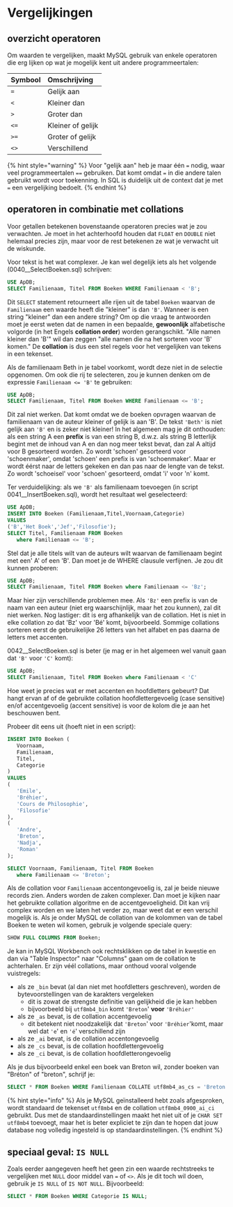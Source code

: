 # Vergelijkingen

## overzicht operatoren

Om waarden te vergelijken, maakt MySQL gebruik van enkele operatoren die erg lijken op wat je mogelijk kent uit andere programmeertalen:

| Symbool | Omschrijving |
| :--- | :--- |
| `=` | Gelijk aan |
| `<` | Kleiner dan |
| `>` | Groter dan |
| `<=` | Kleiner of gelijk |
| `>=` | Groter of gelijk |
| `<>` | Verschillend |

{% hint style="warning" %}
Voor "gelijk aan" heb je maar één `=` nodig, waar veel programmeertalen `==` gebruiken. Dat komt omdat `=` in die andere talen gebruikt wordt voor toekenning. In SQL is duidelijk uit de context dat je met `=` een vergelijking bedoelt.
{% endhint %}

## operatoren in combinatie met collations

Voor getallen betekenen bovenstaande operatoren precies wat je zou verwachten. Je moet in het achterhoofd houden dat `FLOAT` en `DOUBLE` niet helemaal precies zijn, maar voor de rest betekenen ze wat je verwacht uit de wiskunde.

Voor tekst is het wat complexer. Je kan wel degelijk iets als het volgende \(0040\_\_SelectBoeken.sql\) schrijven:

```sql
USE ApDB;
SELECT Familienaam, Titel FROM Boeken WHERE Familienaam < 'B';
```

Dit `SELECT` statement retourneert alle rijen uit de tabel `Boeken` waarvan de `Familienaam` een waarde heeft die "kleiner" is dan `'B'`. Wanneer is een string "kleiner" dan een andere string? Om op die vraag te antwoorden moet je eerst weten dat de namen in een bepaalde, **gewoonlijk** alfabetische volgorde \(in het Engels **collation order**\) worden gerangschikt. "Alle namen kleiner dan 'B'" wil dan zeggen "alle namen die na het sorteren voor 'B' komen." De **collation** is dus een stel regels voor het vergelijken van tekens in een tekenset.

Als de familienaam Beth in je tabel voorkomt, wordt deze niet in de selectie opgenomen. Om ook die rij te selecteren, zou je kunnen denken om de expressie `Familienaam <= 'B'` te gebruiken:

```sql
USE ApDB;
SELECT Familienaam, Titel FROM Boeken WHERE Familienaam <= 'B';
```

Dit zal niet werken. Dat komt omdat we de boeken opvragen waarvan de familienaam van de auteur kleiner of gelijk is aan 'B'. De tekst `'Beth'` is niet gelijk aan `'B'` en is zeker niet kleiner! In het algemeen mag je dit onthouden: als een string A een **prefix** is van een string B, d.w.z. als string B letterlijk begint met de inhoud van A en dan nog meer tekst bevat, dan zal A altijd voor B gesorteerd worden. Zo wordt 'schoen' gesorteerd voor 'schoenmaker', omdat 'schoen' een prefix is van 'schoenmaker'. Maar er wordt éérst naar de letters gekeken en dan pas naar de lengte van de tekst. Zo wordt 'schoeisel' voor 'schoen' gesorteerd, omdat 'i' voor 'n' komt.

Ter verduidelijking: als we `'B'` als familienaam toevoegen \(in script 0041\_\_InsertBoeken.sql\), wordt het resultaat wel geselecteerd:

```sql
USE ApDB;
INSERT INTO Boeken (Familienaam,Titel,Voornaam,Categorie)
VALUES
('B','Het Boek','Jef','Filosofie');
SELECT Titel, Familienaam FROM Boeken
   where Familienaam <= 'B';
```

Stel dat je alle titels wilt van de auteurs wilt waarvan de familienaam begint met een' A' of een 'B'. Dan moet je de WHERE clausule verfijnen. Je zou dit kunnen proberen:

```sql
USE ApDB;
SELECT Familienaam, Titel FROM Boeken where Familienaam <= 'Bz';
```

Maar hier zijn verschillende problemen mee. Als `'Bz'` een prefix is van de naam van een auteur \(niet erg waarschijnlijk, maar het zou kunnen\), zal dit niet werken. Nog lastiger: dit is erg afhankelijk van de collation. Het is niet in elke collation zo dat 'Bz' voor 'Bé' komt, bijvoorbeeld. Sommige collations sorteren eerst de gebruikelijke 26 letters van het alfabet en pas daarna de letters met accenten.

0042\_\_SelectBoeken.sql is beter \(je mag er in het algemeen wel vanuit gaan dat `'B'` voor `'C'` komt\):

```sql
USE ApDB;
SELECT Familienaam, Titel FROM Boeken where Familienaam < 'C'
```

Hoe weet je precies wat er met accenten en hoofdletters gebeurt? Dat hangt ervan af of de gebruikte collation hoofdlettergevoelig \(case sensitive\) en/of accentgevoelig \(accent sensitive\) is voor de kolom die je aan het beschouwen bent.

Probeer dit eens uit \(hoeft niet in een script\):

```sql
INSERT INTO Boeken (
   Voornaam,
   Familienaam,
   Titel,
   Categorie
)
VALUES
(
   'Emile',
   'Bréhier',
   'Cours de Philosophie',
   'Filosofie'
),
(
   'Andre',
   'Breton',
   'Nadja',
   'Roman'
);

SELECT Voornaam, Familienaam, Titel FROM Boeken
   where Familienaam <= 'Breton';
```

Als de collation voor `Familienaam` accentongevoelig is, zal je beide nieuwe records zien. Anders worden de zaken complexer. Dan moet je kijken naar het gebruikte collation algoritme en de accentgevoeligheid. Dit kan vrij complex worden en we laten het verder zo, maar weet dat er een verschil mogelijk is. Als je onder MySQL de collation van de kolommen van de tabel Boeken te weten wil komen, gebruik je volgende speciale query:

```sql
SHOW FULL COLUMNS FROM Boeken;
```

Je kan in MySQL Workbench ook rechtsklikken op de tabel in kwestie en dan via "Table Inspector" naar "Columns" gaan om de collation te achterhalen. Er zijn véél collations, maar onthoud vooral volgende vuistregels:

* als ze `_bin` bevat \(al dan niet met hoofdletters geschreven\), worden de bytevoorstellingen van de karakters vergeleken
  * dit is zowat de strengste definitie van gelijkheid die je kan hebben
  * bijvoorbeeld bij `utf8mb4_bin` komt `'Breton`' **voor** `'Bréhier'`
* als ze `_as` bevat, is de collation accentgevoelig
  * dit betekent niet noodzakelijk dat `'Breton`' voor `'Bréhier`'komt, maar wel dat `'e`' en `'é`' verschillend zijn
* als ze `_ai` bevat, is de collation accentongevoelig
* als ze `_cs` bevat, is de collation hoofdlettergevoelig
* als ze `_ci` bevat, is de collation hoofdletterongevoelig

Als je dus bijvoorbeeld enkel een boek van Breton wil, zonder boeken van "Bréton" of "breton", schrijf je:

```sql
SELECT * FROM Boeken WHERE Familienaam COLLATE utf8mb4_as_cs = 'Breton';
```

{% hint style="info" %}
Als je MySQL geïnstalleerd hebt zoals afgesproken, wordt standaard de tekenset `utf8mb4` en de collation `utf8mb4_0900_ai_ci` gebruikt. Dus met de standaardinstellingen maakt het niet uit of je `CHAR SET utf8mb4` toevoegt, maar het is beter expliciet te zijn dan te hopen dat jouw database nog volledig ingesteld is op standaardinstellingen.
{% endhint %}

## speciaal geval: `IS NULL`

Zoals eerder aangegeven heeft het geen zin een waarde rechtstreeks te vergelijken met `NULL` door middel van `=` of `<>`. Als je dit toch wil doen, gebruik je `IS NULL` of `IS NOT NULL`. Bijvoorbeeld:

```sql
SELECT * FROM Boeken WHERE Categorie IS NULL;
```

